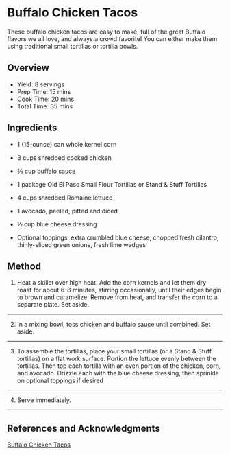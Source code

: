 # Buffalo Chicken Tacos

These buffalo chicken tacos are easy to make, full of the great Buffalo flavors we all love, and always a crowd favorite! You can either make them using traditional small tortillas or tortilla bowls.

## Overview

- Yield: 8 servings
- Prep Time: 15 mins
- Cook Time: 20 mins
- Total Time: 35 mins

## Ingredients

- 1 (15-ounce) can whole kernel corn

- 3 cups shredded cooked chicken

- ⅔ cup buffalo sauce

- 1 package Old El Paso Small Flour Tortillas or Stand & Stuff Tortillas

- 4 cups shredded Romaine lettuce

- 1 avocado, peeled, pitted and diced

- ½ cup blue cheese dressing

- Optional toppings: extra crumbled blue cheese, chopped fresh cilantro, thinly-sliced green onions, fresh lime wedges

## Method

1. Heat a skillet over high heat. Add the corn kernels and let them dry-roast for about 6-8 minutes, stirring occasionally, until their edges begin to brown and caramelize. Remove from heat, and transfer the corn to a separate plate.  Set aside.
---
2. In a mixing bowl, toss chicken and buffalo sauce until combined.  Set aside.
---
3. To assemble the tortillas, place your small tortillas (or a Stand & Stuff tortillas) on a flat work surface.  Portion the lettuce evenly between the tortillas.  Then top each tortilla with an even portion of the chicken, corn, and avocado.  Drizzle each with the blue cheese dressing, then sprinkle on optional toppings if desired
---
4. Serve immediately.
---

## References and Acknowledgments

[Buffalo Chicken Tacos](http://www.gimmesomeoven.com/buffalo-chicken-tacos/)
